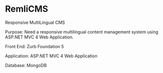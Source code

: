 RemliCMS
========

Responsive MultiLingual CMS

Purpose:
Need a responsive multilingual content management system using ASP.NET MVC 4 Web Application.

Front End:
Zurb Foundation 5

Application:
ASP.NET MVC 4 Web Application

Database:
MongoDB
